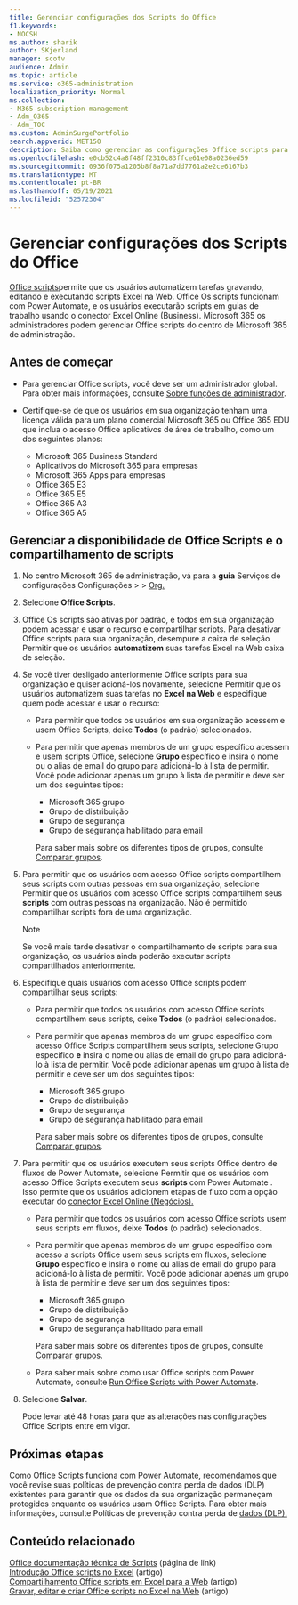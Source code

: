 ```yaml
---
title: Gerenciar configurações dos Scripts do Office
f1.keywords:
- NOCSH
ms.author: sharik
author: SKjerland
manager: scotv
audience: Admin
ms.topic: article
ms.service: o365-administration
localization_priority: Normal
ms.collection:
- M365-subscription-management
- Adm_O365
- Adm_TOC
ms.custom: AdminSurgePortfolio
search.appverid: MET150
description: Saiba como gerenciar as configurações Office scripts para usuários em sua organização.
ms.openlocfilehash: e0cb52c4a8f48ff2310c83ffce61e08a0236ed59
ms.sourcegitcommit: 0936f075a1205b8f8a71a7dd7761a2e2ce6167b3
ms.translationtype: MT
ms.contentlocale: pt-BR
ms.lasthandoff: 05/19/2021
ms.locfileid: "52572304"
---
```

# <a name="manage-office-scripts-settings"></a>Gerenciar configurações dos Scripts do Office

[Office scripts](/office/dev/scripts)permite que os usuários automatizem tarefas gravando, editando e executando scripts Excel na Web. Office Os scripts funcionam com Power Automate, e os usuários executarão scripts em guias de trabalho usando o conector Excel Online (Business). Microsoft 365 os administradores podem gerenciar Office scripts do centro de Microsoft 365 de administração.

## <a name="before-you-begin"></a>Antes de começar

- Para gerenciar Office scripts, você deve ser um administrador global. Para obter mais informações, consulte [Sobre funções de administrador](../add-users/about-admin-roles.md).

- Certifique-se de que os usuários em sua organização tenham uma licença válida para um plano comercial Microsoft 365 ou Office 365 EDU que inclua o acesso Office aplicativos de área de trabalho, como um dos seguintes planos:

    - Microsoft 365 Business Standard
    - Aplicativos do Microsoft 365 para empresas
    - Microsoft 365 Apps para empresas
    - Office 365 E3
    - Office 365 E5
    - Office 365 A3
    - Office 365 A5

## <a name="manage-availability-of-office-scripts-and-sharing-of-scripts"></a>Gerenciar a disponibilidade de Office Scripts e o compartilhamento de scripts

1. No centro Microsoft 365 de administração, vá para a **guia** Serviços de configurações Configurações \>  \> <a href="https://go.microsoft.com/fwlink/p/?linkid=2053743" target="_blank">Org.</a>

2. Selecione **Office Scripts**.

3. Office Os scripts são ativas por padrão, e todos em sua organização podem acessar e usar o recurso e compartilhar scripts. Para desativar Office scripts para sua organização, desempure a caixa de seleção Permitir que os usuários **automatizem** suas tarefas Excel na Web caixa de seleção.

4. Se você tiver desligado anteriormente Office scripts para sua organização e quiser acioná-los novamente, selecione Permitir que os usuários automatizem suas tarefas no **Excel na Web** e especifique quem pode acessar e usar o recurso:

    - Para permitir que todos os usuários em sua organização acessem e usem Office Scripts, deixe **Todos** (o padrão) selecionados.

    - Para permitir que apenas membros de um grupo específico acessem e usem scripts Office, selecione **Grupo** específico e insira o nome ou o alias de email do grupo para adicioná-lo à lista de permitir. Você pode adicionar apenas um grupo à lista de permitir e deve ser um dos seguintes tipos:
        - Microsoft 365 grupo
        - Grupo de distribuição
        - Grupo de segurança
        - Grupo de segurança habilitado para email
    
        Para saber mais sobre os diferentes tipos de grupos, consulte [Comparar grupos](../create-groups/compare-groups.md).

5. Para permitir que os usuários com acesso Office scripts compartilhem seus scripts com outras pessoas em sua organização, selecione Permitir que os usuários com acesso Office scripts compartilhem seus **scripts** com outras pessoas na organização. Não é permitido compartilhar scripts fora de uma organização.
 
    > [!NOTE]
    > Se você mais tarde desativar o compartilhamento de scripts para sua organização, os usuários ainda poderão executar scripts compartilhados anteriormente.
 
6. Especifique quais usuários com acesso Office scripts podem compartilhar seus scripts:
    
    - Para permitir que todos os usuários com acesso Office scripts compartilhem seus scripts, deixe **Todos** (o padrão) selecionados.

    - Para permitir que apenas membros de um grupo específico com acesso Office Scripts compartilhem seus scripts, selecione Grupo específico **e** insira o nome ou alias de email do grupo para adicioná-lo à lista de permitir. Você pode adicionar apenas um grupo à lista de permitir e deve ser um dos seguintes tipos:
        - Microsoft 365 grupo
        - Grupo de distribuição
        - Grupo de segurança
        - Grupo de segurança habilitado para email
    
        Para saber mais sobre os diferentes tipos de grupos, consulte [Comparar grupos](../create-groups/compare-groups.md).

7. Para permitir que os usuários executem seus scripts Office dentro de fluxos de Power Automate, selecione Permitir que os usuários com acesso Office Scripts executem seus **scripts** com Power Automate . Isso permite que os usuários adicionem etapas de fluxo com a opção executar do [conector Excel Online (Negócios).](/connectors/excelonlinebusiness) 

    - Para permitir que todos os usuários com acesso Office scripts usem seus scripts em fluxos, deixe **Todos** (o padrão) selecionados.

    - Para permitir que apenas membros de um grupo específico com acesso a scripts Office usem seus scripts em fluxos, selecione **Grupo** específico e insira o nome ou alias de email do grupo para adicioná-lo à lista de permitir. Você pode adicionar apenas um grupo à lista de permitir e deve ser um dos seguintes tipos:
        - Microsoft 365 grupo
        - Grupo de distribuição
        - Grupo de segurança
        - Grupo de segurança habilitado para email

        Para saber mais sobre os diferentes tipos de grupos, consulte [Comparar grupos](../create-groups/compare-groups.md).

    - Para saber mais sobre como usar Office scripts com Power Automate, consulte [Run Office Scripts with Power Automate](/office/dev/scripts/develop/power-automate-integration).

8. Selecione **Salvar**.

    Pode levar até 48 horas para que as alterações nas configurações Office Scripts entre em vigor.

## <a name="next-steps"></a>Próximas etapas

Como Office Scripts funciona com Power Automate, recomendamos que você revise suas políticas de prevenção contra perda de dados (DLP) existentes para garantir que os dados da sua organização permaneçam protegidos enquanto os usuários usam Office Scripts. Para obter mais informações, consulte Políticas de prevenção contra perda de [dados (DLP).](/power-automate/prevent-data-loss)

## <a name="related-content"></a>Conteúdo relacionado

[Office documentação técnica de Scripts](/office/dev/scripts/) (página de link)\
[Introdução Office scripts no Excel](https://support.microsoft.com/office/9fbe283d-adb8-4f13-a75b-a81c6baf163a) (artigo)\
[Compartilhamento Office scripts em Excel para a Web](https://support.microsoft.com/office/226eddbc-3a44-4540-acfe-fccda3d1122b) (artigo)\
[Gravar, editar e criar Office scripts no Excel na Web](/office/dev/scripts/tutorials/excel-tutorial) (artigo)
